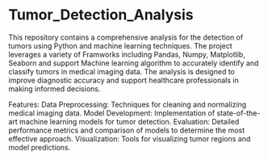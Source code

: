 # Tumor_Detection_Analysis
This repository contains a comprehensive analysis for the detection of tumors using Python and machine learning techniques. The project leverages a variety of Framworks including Pandas, Numpy, Matplotlib, Seaborn and support Machine learning algorithm to accurately identify and classify tumors in medical imaging data. The analysis is designed to improve diagnostic accuracy and support healthcare professionals in making informed decisions.

Features:
Data Preprocessing: Techniques for cleaning and normalizing medical imaging data.
Model Development: Implementation of state-of-the-art machine learning models for tumor detection.
Evaluation: Detailed performance metrics and comparison of models to determine the most effective approach.
Visualization: Tools for visualizing tumor regions and model predictions.
